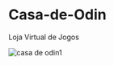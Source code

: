 # Casa-de-Odin
 Loja Virtual de Jogos

![casa de odin1](https://user-images.githubusercontent.com/109696278/213788389-7bd468ef-263f-440b-97d9-e1d79371cf4b.png)
